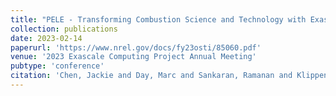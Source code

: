 ```yaml
---
title: "PELE - Transforming Combustion Science and Technology with Exascale Simulations"
collection: publications
date: 2023-02-14
paperurl: 'https://www.nrel.gov/docs/fy23osti/85060.pdf'
venue: '2023 Exascale Computing Project Annual Meeting'
pubtype: 'conference'
citation: 'Chen, Jackie and Day, Marc and Sankaran, Ramanan and Klippenstein, Stephen and Arienti, Marco and Henry de Frahan, Marc and Desai, Swapnil and Esclapez, Lucas and Hassanaly, Malik and Ge, Wenjun and Green, Bill and Grout, Ray and Lu, Tianfeng and Owen, Landon and Rieth, Martin and Rood, Jon and Martin, Michael and Appukuttan, Sreejith Nadakkal and Rahimi, Mohammad and Soriano, Bruno  and Wimer, Nicholas and Wolfson-Pou, Jordi and Yellapantula, Shashank (2023). &quot;PELE - Transforming Combustion Science and Technology with Exascale Simulations.&quot; <i>Exascale Computing Project Annual Meeting</i>.'
---
```

